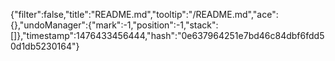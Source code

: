 {"filter":false,"title":"README.md","tooltip":"/README.md","ace":{},"undoManager":{"mark":-1,"position":-1,"stack":[]},"timestamp":1476433456444,"hash":"0e637964251e7bd46c84dbf6fdd50d1db5230164"}